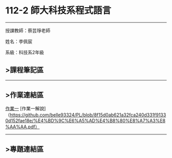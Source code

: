 # 112-2 師大科技系程式語言
---
授課教師：蔡芸琤老師

姓名：李佩宸

系級：科技系2年級

## >課程筆記區
***
## >作業連結區
[作業一](https://github.com/belle93324/PL/blob/a3a07a211c288124e0a9231c647494b1c7f79018/hw1.ipynb)
[作業一解說]（https://github.com/belle93324/PL/blob/8f15d0ab621a32fca240d331f91330d152fae18e/%E4%BD%9C%E6%A5%AD%E4%B8%80%E8%A7%A3%E8%AA%AA.pdf）
***
## >專題連結區
